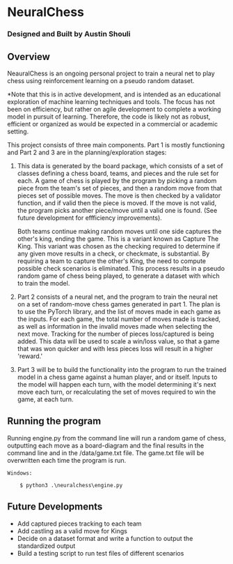 # NeuralChess 
### Designed and Built by Austin Shouli

## Overview 

NeauralChess is an ongoing personal project to train a neural net to play chess using reinforcement learning on a pseudo random dataset. 

   *Note that this is in active development, and is intended as an educational exploration of machine learning techniques and tools. The focus has not been on efficiency, but rather on agile development to complete a working model in pursuit of learning. Therefore, the code is likely not as robust, efficient or organized as would be expected in a commercial or academic setting.
    
This project consists of three main components. Part 1 is mostly functioning and Part 2 and 3 are in the planning/exploration stages:

 1. This data is generated by the board package, which consists of a set of classes defining a chess board, teams, and pieces and the rule set for each. A game of chess is played by the program by picking a random piece from the team's set of pieces, and then a random move from that pieces set of possible moves. The move is then checked by a validator function, and if valid then the piece is moved. If the move is not valid, the program picks another piece/move until a valid one is found. (See future development for effficiency improvements).

     Both teams continue making random moves until one side captures the other's king, ending the game. This is a variant known as Capture The King. This variant was chosen as the checking required to determine if any given move results in a check, or checkmate, is substantial. By requiring a team to capture the other's King, the need to compute possible check scenarios is eliminated. This process results in a pseudo random game of chess being played, to generate a dataset with which to train the model. 

 2. Part 2 consists of a neural net, and the program to train the neural net on a set of random-move chess games generated in part 1. The plan is to use the PyTorch library, and the list of moves made in each game as the inputs. For each game, the total number of moves made is tracked, as well as information in the invalid moves made when selecting the next move. Tracking for the number of pieces loss/captured is being added. This data will be used to scale a win/loss value, so that a game that was won quicker and with less pieces loss will result in a higher 'reward.' 

 3. Part 3 will be to build the functionality into the program to run the trained model in a chess game against a human player, and or itself. Inputs to the model will happen each turn, with the model determining it's next move each turn, or recalculating the set of moves required to win the game, at each turn. 


## Running the program

Running engine.py from the command line will run a random game of chess, outputting each move as a board-diagram and the final results in the command line and in the /data/game.txt file. The game.txt file will be overwritten each time the program is run. 

    Windows: 
    
        $ python3 .\neuralchess\engine.py


## Future Developments 

- Add captured pieces tracking to each team 
- Add castling as a valid move for Kings
- Decide on a dataset format and write a function to output the standardized output
- Build a testing script to run test files of different scenarios  


